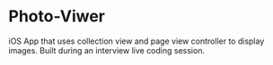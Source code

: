 Photo-Viwer
===========

iOS App that uses collection view and page view controller to display images. Built during an interview live coding session.
